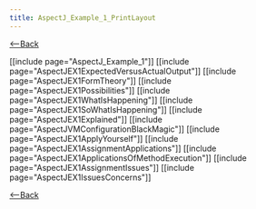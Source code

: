 ```yaml
---
title: AspectJ_Example_1_PrintLayout
---
```

[<--Back]({{site.pagesurl}}/AspectJ_Self_Study)

[[include page="AspectJ_Example_1"]]
[[include page="AspectJEX1ExpectedVersusActualOutput"]]
[[include page="AspectJEX1FormTheory"]]
[[include page="AspectJEX1Possibilities"]]
[[include page="AspectJEX1WhatIsHappening"]]
[[include page="AspectJEX1SoWhatIsHappening"]]
[[include page="AspectJEX1Explained"]]
[[include page="AspectJVMConfigurationBlackMagic"]]
[[include page="AspectJEX1ApplyYourself"]]
[[include page="AspectJEX1AssignmentApplications"]]
[[include page="AspectJEX1ApplicationsOfMethodExecution"]]
[[include page="AspectJEX1AssignmentIssues"]]
[[include page="AspectJEX1IssuesConcerns"]]

[<--Back]({{site.pagesurl}}/AspectJ_Self_Study)
